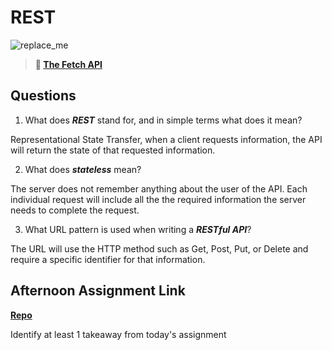 # REST

![replace_me](https://codeworks.blob.core.windows.net/public/assets/img/illustrations/placeholder.svg)

> **📖 [The Fetch API](https://codeworksacademy.com/fs-student-guide/resources/wk4/04-Fetch)**

## Questions

1. What does ***REST*** stand for, and in simple terms what does it mean?

Representational State Transfer, when a client requests information, the API will return the state of that requested information.

2. What does ***stateless*** mean?

The server does not remember anything about the user of the API.  Each individual request will include all the the required information the server needs to complete the request.

3. What URL pattern is used when writing a ***RESTful API***?

The URL will use the HTTP method such as Get, Post, Put, or Delete and require a specific identifier for that information.

## Afternoon Assignment Link

**[Repo](https://github.com/iangrell/<ASSIGNMENT_REPO>)**

Identify at least 1 takeaway from today's assignment
